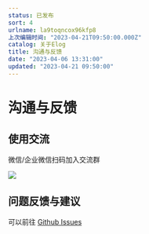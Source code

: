 ```yaml
---
status: 已发布
sort: 4
urlname: la9toqncox96kfp8
上次编辑时间: "2023-04-21T09:50:00.000Z"
catalog: 关于Elog
title: 沟通与反馈
date: "2023-04-06 13:31:00"
updated: "2023-04-21 09:50:00"
---
```


# 沟通与反馈

## 使用交流

微信/企业微信扫码加入交流群

![](https://blogimagesrep-1257180516.cos.ap-guangzhou.myqcloud.com/elog-docs-images/FuBJmZMQwvgi4bgVyd0dAJ5qPS5I.png)

## 问题反馈与建议

可以前往 [Github Issues](https://github.com/LetTTGACO/elog/issues)
